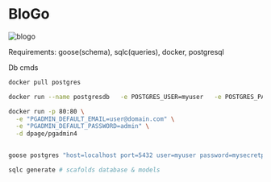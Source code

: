 # BloGo

![blogo](https://github.com/user-attachments/assets/73108bb4-5b7a-4255-ac74-d99ca8da3c1e)

Requirements: goose(schema), sqlc(queries), docker, postgresql

Db cmds

``` bash
docker pull postgres

docker run --name postgresdb   -e POSTGRES_USER=myuser   -e POSTGRES_PASSWORD=mysecretpassword   -e POSTGRES_DB=postgresdb   -v $(pwd)/db:/docker-entrypoint-initdb.d/   -p 5432:5432   -d postgres

docker run -p 80:80 \
  -e "PGADMIN_DEFAULT_EMAIL=user@domain.com" \
  -e "PGADMIN_DEFAULT_PASSWORD=admin" \
  -d dpage/pgadmin4


goose postgres "host=localhost port=5432 user=myuser password=mysecretpassword dbname=blogoDb sslmode=disable" up

sqlc generate # scafolds database & models
```
